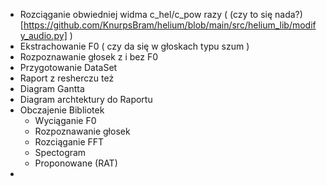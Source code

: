 - Rozciąganie obwiedniej widma  c_hel/c_pow razy ( (czy to się nada?)[https://github.com/KnurpsBram/helium/blob/main/src/helium_lib/modify_audio.py] )
- Ekstrachowanie F0 ( czy da się w głoskach typu szum )
- Rozpoznawanie głosek z i bez F0  
- Przygotowanie DataSet
- Raport z resherczu też
- Diagram Gantta 
- Diagram archtektury do Raportu
- Obczajenie Bibliotek
  -   Wyciąganie F0
  -   Rozpoznawanie głosek
  -   Rozciąganie FFT
  -   Spectogram
  -   Proponowane (RAT)
- 

